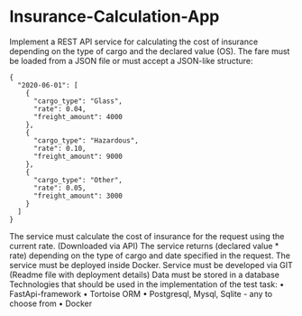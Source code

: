 # Insurance-Calculation-App
Implement a REST API service for calculating the cost of insurance depending on the type of cargo and the declared value (OS).
The fare must be loaded from a JSON file or must accept a JSON-like structure:
```
{
  "2020-06-01": [
    {
      "cargo_type": "Glass",
      "rate": 0.04,
      "freight_amount": 4000
    },
    {
      "cargo_type": "Hazardous",
      "rate": 0.10,
      "freight_amount": 9000
    },
    {
      "cargo_type": "Other",
      "rate": 0.05,
      "freight_amount": 3000
    }
  ]
}

```
 The service must calculate the cost of insurance for the request using the current rate. (Downloaded via API)
The service returns (declared value * rate) depending on the type of cargo and date specified in the request.
 The service must be deployed inside Docker.
Service must be developed via GIT (Readme file with deployment details)
Data must be stored in a database
Technologies that should be used in the implementation of the test task:
•	FastApi-framework
•	Tortoise ORM
•	Postgresql, Mysql, Sqlite - any to choose from
•	Docker
